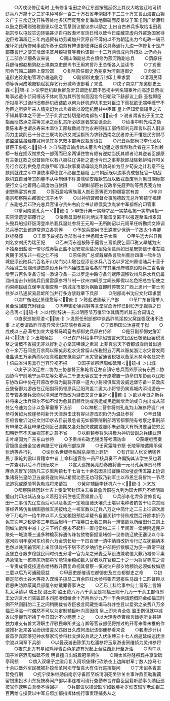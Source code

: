 <!-- { "loadSidebar": true } -->
　　○丙戌议修辽屯时  上有修复屯田之命辽东巡按熊廷弼上其议大略言辽地可耕辽兵八万简十之三岁屯种可得一百二十万石省年例银不下二三十万又言山海杏山锦义广宁三岔辽沈开铁等处地多沃而反荒金复海盖地颇硗而反垦议于军屯则广给薄科以鼓之民耕则弛税置堡以便之官垦则议擢议参以励之  上曰自古养兵多取给屯田我  祖宗专以屯政实边转输甚少自屯政渐坏军饷日增以致今日库藏空虚内外窘急国家待边臣考满超迁三年内遇叙有功劳辄加升赏原自不薄何以不为朝廷出力今屯政一端已废坏如此所修何事这所奏于边务有裨该部便详细看议具奏通行九边一体修复于是户部覆言行之便其墩堡屯寨月粮犒赏等费约该银一十二万两责成内外措处  上仍命兵工二部各详细条议来说
　　○调山海副总兵白慎修为燕河路副总兵
　　○荫原任兵部侍郎赵楫男赵士焕南京吏部尚书王用宾曾孙王总衡各入监读书
　　○丁亥重阳令节赐二辅臣上尊珍馔　　○复除原任御史汤兆京为河南道御史
　　○命浙江道御史徐兆魁管理京畿道刷卷
　　○副都御史詹沂封印上章求罢
　　○清河民薛瓒等诉河成地废额赋犹存乞行分减命该部看了来说
　　○戊子南京广东道御史王霖＜锍-釒＞论李廷机赵世卿詹沂其谓廷机既不愿揭中列名辅臣叶向高逐日票拟每事必遣仆侦问缠诘不休向高为其所苦向高因言今日朝政下繇部议上繇  圣裁即臣所拟票不过循行旧套廷机缠诘欲以何为廷机迫切求去对臣泣下而犹欲无端牵缠宁不为臣之所笑年来人情变幻为此言者欲以毁廷机而并中臣耳  皇上但知爱惜辅臣之去不知其事体之不便一至于此言之特切是时南都各＜锍-釒＞说者谓皆出于玉立之指而叚然承之霖等又承之廷机其所必欲逐者故妄诞至此
　　○给事中韩光祜之劾奏陈永寿也谓永寿采木滥估工部裁数尚浮为永寿颐指工部侍郎刘元霖言以前人旧派而力主裁削已十分之三既均协济又减运额所为求舒西南之民者亦无不惟是民穷财尽该监滥估虽经覆减尚见其多乞敕本部再议裁省请旨
　　○己丑兵部尚书李化龙以督臣王象乾＜锍-釒＞自陈遣谍谕虏始末覆言今边疆之患悍然称兵者在三卫惟赖蟒一枝在插汉惟拱免一部落而已余两镇住牧有顺有逆姑当抚其顺者论其逆者臣部原有主张辽款之说督臣所以有八夷往辽讲折之遣也今日之事非款即战除赖蟒悔罪叩关另行会议若拱免息兵散甲即明以款事奏请毋暗克兵饷马价为旦夕苟安之计若意不在款则就诛之军中谍使事得便宜不必自生疑阻  上曰朝廷既以边事责成督抚官一切战款机宜自当听其酌量不从中制但不许畏懦偷安藉款忘战以致戎备废弛为患日深你部便行文与他着用心调度勿自款阻
　　○朝鲜部臣右议政李先庭尹昉等赍表笺方物谢恩赐宴赏有差
　　○答石膻哈等族番人劄石革等贡方物赐宴赏有差
　　○辛卯南京都察院右都御史沉子木卒
　　○以神机营都督佥事施德政充总兵官镇守福建广东副总兵邓钟充总兵官镇守贵州右府佥书恭顺侯吴汝胤掌中军都督府印管事
　　○掌河南道孔贞一＜锍-釒＞申饬计典一实辨才品一实禁私揭一实举纠抬一实禁馈遗吏部覆行之
　　○倭至昌国参将刘炳文不敢击复匿不以报遂至温州麦园头毁兵船抵虾饭湾登岸杀我兵温处参将王元周一无所防诏以元周革任听勘炳文降调总兵杨宗业该道常道立各罚俸
　　○予故兵部尚书王遴赠少保荫一子故太仆寺卿赵标祭葬
　　○壬辰予故戎政兵部尚书土世扬赠太子太保
　　○甲午选大兴县民刘名女刘氏为瑞王妃
　　○乙未河东巡按陈于庭言三晋饥民乞留□税又旱魃为灾不独桑田盐池一带尽成赤裂正盐不足安取余盐况诏免余盐炳如日星既彰信于淮左独爽期于河东非一视之仁不报
　　○原任两广总督戴燿条言钦州善后四事一钦州防城应添设陆兵六百名牙山龙门尖山墩台应添设水兵八百名以罗定州原设陆兵十营于内抽减二营涠州游击原设水兵于内抽取五百名各防守其廉州府城原设陆兵三百名合增至五百名专备守城一添设守备一员以罗定中路守备何斌臣调移钦州凡系水兵仍属涠州游击节制陆兵仍属雷廉参将节制一钦州四峒原立峒长即假以名色把总空衔使之约束峒民编立保甲互相查察一防城互市屡为祸胎宜即时停罢又广西上思州一带土司往岁以私通贸易启衅所当并行多方禁戢章下兵部
　　○刑部尚书沈应文封印求罢
　　○湖广衡阳民萧德愈等＜锍-釒＞陈盐法壅蔽下户部
　　○革广东冒籍举人黄金烛回籍充附肄业
　　○丙申御史徐兆魁等言堂官詹沂印已封贮万无视事之日必且再＜锍-釒＞以代陛辞决一去以明臣节万惟早体其情而听其去合词请之
　　○直隶巡按邓澄＜锍-釒＞发原任刑部郎中徐昌祚烝淫掠父窝连强寇诸不法事  上览奏谓昌祚淫恶异常命该部院参看来说
　　○丁酉黔国公沐睿死于狱
　　○戊戌以三品满考加宣大总督马鸣銮右都御史兵部右侍郎
　　○是日副都御史詹沂拜＜锍-釒＞出城候旨
　　○己亥户科给事中徐绍吉言天灾民困已极诸臣罢税发帑之请概不省报无非以好利之心坚其咈谏之素耳  上非真忌天下者都城淫雨曾出通仓十余万石冏金万余两以赈矣苏松水灾曾留山东税银五万两以赈矣浙江水灾曾发两淮盐课五万余两而以仪真税银充抵矣湖广水灾曾留通省税银以备采木矣今各处灾伤十倍四省洪恩具存岂容异视不报
　　○国子监祭酒周如砥拜＜锍-釒＞出城
　　○庚子议改辽左二协为三协总督王象乾言辽左自镇守总兵而外原设有东西二协西协今宁前地宁远中左等处增兵二千更无容议宜于开原增置一协命曰东协而以辽阳东协改曰中协在开原改参将为副将开原一道大小将领俱属焉设威远堡守备一员改庆云堡备御为游击在辽阳副将仍领原兵辽阳海盖二道大小将领仍属焉城内添设游击一员专管各骑兵营而以清河堡守备改为游击又言计臣近＜锍-釒＞欲以今日之新兵补将来之汰兵果尔不如不增为愈其旧额兵饷或京运或民运新增兵饷或自内出或从部处乞令速为会计以急军需章下该部　　○以神枢二营参将刘孔胤为山海参将调广州参将黄钺为琼崖参将新升天津游击沈有容以游击职衔仍为温处参将
　　○辛丑辅臣极言詹沂沈应文封印求去目前最急者无如都察院刑部两官都察院有考察之事刑部有审录之事且审录往例近已逾期又各处报灾或蠲或赈即未必能大有所济要当使穷民知朝廷有不忍坐视其死之意不省
　　○以蓟镇参将朱拱极为神机营副总兵建武游击叶靖国为广东东山参将
　　○予贵州布政尤锡类等考满诰命
　　○获岷府赍奏官隐匿金册金宝者典膳王守铨命刑部拟罪
　　○壬寅霜降节祭  长陵等陵遣隆平侯张炳等各行礼
　　○论张名世缓师纵贼杀良罔上罪斩　　○有讦举人张文炳钱养民丁承乾刘震以冒籍幸中者  上命科道官各一员严核具奏不许偏狥其该学生员也着一并查明以后不许纷纭攻讦
　　○宣大巡按吴亮劾奏废将董一元马孔英麻贵马林麻承恩冒军领饷凡三岁縻两镇七千七百七十余石因言旧督臣郑汝璧虚传五路上边调集诸将张皇防卫五废将遂纳贿以希叙功至无功可叙乃剥军士以市恩乞将冒饷一节尽法追究或原情宥免勒戒将来请旨
　　○癸卯辅臣李廷机六十＜锍-釒＞乞放
　　○都察院经历赵士吉上奏堂官封印决去奉旨詹沂职在九列为国大臣乃不候明旨擅自封印出城洁身忘义着冠带闲住总宪官候旨点用
　　○兵部李化龙条言修复屯田十二事谓先辽左而后可以及各边一定地亩诸沃壤荒土堪以屯种者酌苦干顷次其叚落经界略仿鱼鳞图册候军民按给之一核军数以辽兵八万之中简什之二三上征调次居守下乃屯种一给牛种以军人应支粮银预给半载令自置买耕牛待秋成然后开除本折仍免其次年之税更俟三年然后起科一广招募曰土著曰南兵一薄徵歛以所给田分三则上则如法徵粮中减十之三下听自便永不起科一置屯堡约二三十里间置一堡使附近民户聚处一城浚壕三道多种榆茨猝遇传烽各歛物畜据堡堵御一议修防辽故无塞议以今年塞河西明年塞河东约费六万金筑长垣一千四百里一清中纳自改折令行辽左犹输纳本色然以贱买输官所上米豆俱败朽不堪不若岁纳折色户部将折银解辽为便一置常平就近堡立仓廒岁稔就民间时价五分增一官为籴之米麦豆草设法兼收值大歉乃减价平粜遇急徵发一核养庑所部屯军能输余粮如数入官者以在官粮二十之一为将官养庑之资一专责成督抚按道各给特敕升荫复命视其督察一慎减饷户部岁给额饷必须如数如期三载以后乃可通融裒益
　　○甲辰吏部催请左都御史及左佥都御史之命
　　○初银定部虏土谷大等夜入双墩子掠马二百余匹红水参将张君恩报失马四十二匹督臣以君恩失防欺蔽闻兵部覆令姑戴罪管事许之
　　○乙巳工科给事中何士晋等上言婚礼太浮请以  瑞王视  潞王初  潞王费八万八千余至是视福王则十九万一千余工部侍郎王汝训言水司告匮即本司那凑借给合十万两尚少九万一千余两请题借冏金如福王时例不然则斟酌二王之间稍赐裁省寺臣极言冏藏空竭马群并空且以爱弟之亲费八万余  福王浮溢一时偶然不可以为定制辅臣叶向高因谓  皇上即未肯全依  潞王例但就中减省以示撙节所禆于今日国计不少两票上之
　　○以大理寺丞曹楷言棘寺所关甚钜独力难支有旨大理职主评驳民命所关这寺卿等官该部便将推过的开写来看未推的作速推补近来各官纷纷借差父违限日久成何法纪该部便参看来说
　　○套虏沙计纠酋首歹宾部落犯神水蔡家沟参将杜文焕设兵诱之入伏生缚三十七人虏遁延绥巡抚涂宗浚以闻章下兵部
　　○以叠茂游击陈策为松潘参将玉泉游击贺维祯为灵州参将
　　○夜东北方有星如鸡弹青白色尾迹有光起上台往西北行至近浊
　　○丙午以国子监祭酒周如砥不候  明旨擅自出城着冠带闲住
　　○赐太监孙隆祭葬并享堂碑亭祠额
　　○虏入双墩子之踰月复入阿坝堡肆行砍杀夜上边陴射军丁数人掠马七十余匹堡外军民概被扑掠命革阿坝守备袁大有任行巡按提问
　　○丁未诏各省直暂免行刑
　　○抚宁侯朱继勋自南京守备回至临清溺死坐钞关主事许鼎臣勒税覊留恨恚投水山东抚按奏闻户部以事连榷司请行查勘奉旨许鼎臣回籍听勘事关勋臣巡按官作速明白具奏不得回护　　○兵部议以操营缺军如数募补岁动支班军老幼银三百两给与操赏以中军丘垣加都指挥体统行事责理捕务从之
